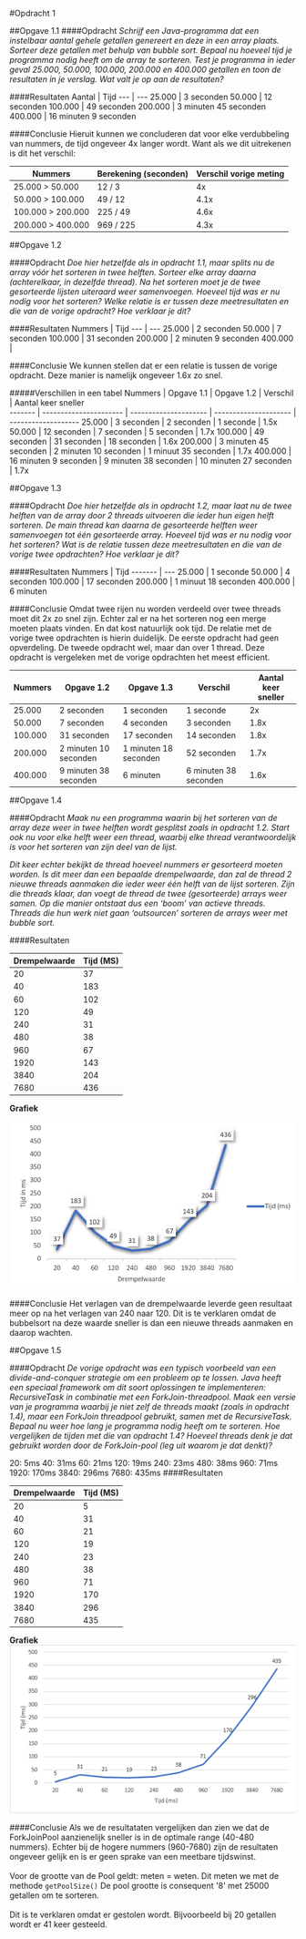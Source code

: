 #Opdracht 1

##Opgave 1.1
####Opdracht
_Schrijf een Java-programma dat een instelbaar aantal gehele getallen genereert en deze in een array
plaats. Sorteer deze getallen met behulp van bubble sort.
Bepaal nu hoeveel tijd je programma nodig heeft om de array te sorteren. Test je programma in ieder
geval 25.000, 50.000, 100.000, 200.000 en 400.000 getallen en toon de resultaten in je verslag. Wat
valt je op aan de resultaten?_

####Resultaten
Aantal | Tijd
  ---  | ---
  25.000 | 3 seconden
  50.000 | 12 seconden
  100.000 | 49 seconden 
  200.000 | 3 minuten 45 seconden
  400.000 | 16 minuten 9 seconden

####Conclusie
Hieruit kunnen we concluderen dat voor elke verdubbeling van nummers, de tijd ongeveer 4x langer wordt.
Want als we dit uitrekenen is dit het verschil:

Nummers | Berekening (seconden) | Verschil vorige meting
--- | --- | ---
25.000 > 50.000 | 12 / 3 | 4x
50.000 > 100.000 | 49 / 12 | 4.1x
100.000 > 200.000 | 225 / 49 | 4.6x
200.000 > 400.000 | 969 / 225 | 4.3x

##Opgave 1.2

####Opdracht
_Doe hier hetzelfde als in opdracht 1.1, maar splits nu de array vóór het sorteren in twee helften. Sorteer
  elke array daarna (achterelkaar, in dezelfde thread). Na het sorteren moet je de twee gesorteerde
  lijsten uiteraard weer samenvoegen.
  Hoeveel tijd was er nu nodig voor het sorteren? Welke relatie is er tussen deze meetresultaten en die
  van de vorige opdracht? Hoe verklaar je dit?_

####Resultaten
Nummers | Tijd
--- | ---
  25.000 | 2 seconden
  50.000 | 7 seconden
  100.000 | 31 seconden
  200.000 | 2 minuten 9 seconden
  400.000 | 


####Conclusie
We kunnen stellen dat er een relatie is tussen de vorige opdracht. Deze manier is namelijk ongeveer 1.6x zo snel.

#####Verschillen in een tabel
  Nummers | Opgave 1.1             | Opgave 1.2            | Verschil               | Aantal keer sneller    
  ------- | ---------------------- | --------------------- | ---------------------  | -------------------
  25.000  | 3 seconden             | 2 seconden            | 1 seconde              | 1.5x
  50.000  | 12 seconden            | 7 seconden            | 5 seconden             | 1.7x
  100.000 | 49 seconden            | 31 seconden           | 18 seconden            | 1.6x
  200.000 | 3 minuten 45 seconden  | 2 minuten 10 seconden | 1 minuut 35 seconden   | 1.7x
  400.000 | 16 minuten 9 seconden  | 9 minuten 38 seconden | 10 minuten 27 seconden | 1.7x

##Opgave 1.3

####Opdracht
_Doe hier hetzelfde als in opdracht 1.2, maar laat nu de twee helften van de array door 2 threads
 uitvoeren die ieder hun eigen helft sorteren. De main thread kan daarna de gesorteerde helften weer
 samenvoegen tot één gesorteerde array.
 Hoeveel tijd was er nu nodig voor het sorteren? Wat is de relatie tussen deze meetresultaten en die
 van de vorige twee opdrachten? Hoe verklaar je dit?_
 
####Resultaten
  Nummers | Tijd
  ------- | ---
  25.000  | 1 seconde
  50.000  | 4 seconden
  100.000 | 17 seconden
  200.000 | 1 minuut 18 seconden
  400.000 | 6 minuten

####Conclusie
Omdat twee rijen nu worden verdeeld over twee threads moet dit 2x zo snel zijn. Echter zal er na het sorteren nog een merge moeten plaats vinden. En dat kost natuurlijk ook tijd.
De relatie met de vorige twee opdrachten is hierin duidelijk. De eerste opdracht had geen opverdeling. De tweede opdracht wel, maar dan over 1 thread. Deze opdracht is vergeleken met de vorige opdrachten het meest efficient.

 Nummers  | Opgave 1.2             | Opgave 1.3             | Verschil               | Aantal keer sneller    
  ------- | ---------------------- | --------------------- | ---------------------  | -------------------
  25.000  | 2 seconden             | 1 seconden            | 1 seconde              | 2x
  50.000  | 7 seconden             | 4 seconden            | 3 seconden             | 1.8x
  100.000 | 31 seconden            | 17 seconden           | 14 seconden            | 1.8x
  200.000 | 2 minuten 10 seconden  | 1 minuten 18 seconden | 52 seconden            | 1.7x
  400.000 | 9 minuten 38 seconden  | 6 minuten             | 6 minuten 38 seconden  | 1.6x

##Opgave 1.4

####Opdracht
_Maak nu een programma waarin bij het sorteren van de array deze weer in twee helften wordt gesplitst
zoals in opdracht 1.2. Start ook nu voor elke helft weer een thread, waarbij elke thread verantwoordelijk
is voor het sorteren van zijn deel van de lijst._

_Dit keer echter bekijkt de thread hoeveel nummers er gesorteerd moeten worden. Is dit meer dan een
bepaalde drempelwaarde, dan zal de thread 2 nieuwe threads aanmaken die ieder weer één helft van
de lijst sorteren. Zijn die threads klaar, dan voegt de thread de twee (gesorteerde) arrays weer samen.
Op die manier ontstaat dus een ‘boom’ van actieve threads.
Threads die hun werk niet gaan ‘outsourcen’ sorteren de arrays weer met bubble sort._

####Resultaten

| Drempelwaarde | Tijd (MS) |
| ------------- | --------- |
| 20            | 37        |
| 40            | 183       |
| 60            | 102       |
| 120           | 49        |
| 240           | 31        |
| 480           | 38        |
| 960           | 67        |
| 1920          | 143       |
| 3840          | 204       |
| 7680          | 436       |


**Grafiek**

![Grafiek Opdracht 1.4](gra_opr_1.4.png)


####Conclusie
Het verlagen van de drempelwaarde leverde geen resultaat meer op na het verlagen van 240 naar 120.
Dit is te verklaren omdat de bubbelsort na deze waarde sneller is dan een nieuwe threads aanmaken en daarop wachten.

##Opgave 1.5

####Opdracht
_De vorige opdracht was een typisch voorbeeld van een divide-and-conquer strategie om een probleem
 op te lossen. Java heeft een speciaal framework om dit soort oplossingen te implementeren:
 RecursiveTask in combinatie met een ForkJoin-threadpool.
 Maak een versie van je programma waarbij je niet zelf de threads maakt (zoals in opdracht 1.4), maar
 een ForkJoin threadpool gebruikt, samen met de RecursiveTask.
 Bepaal nu weer hoe lang je programma nodig heeft om te sorteren. Hoe vergelijken de tijden met die
 van opdracht 1.4? Hoeveel threads denk je dat gebruikt worden door de ForkJoin-pool (leg uit waarom
 je dat denkt)?_
 
 20: 5ms
 40: 31ms
 60: 21ms
 120: 19ms
 240: 23ms
 480: 38ms
 960: 71ms
 1920: 170ms
 3840: 296ms
 7680: 435ms
####Resultaten

| Drempelwaarde | Tijd (MS) |
| ------------- | --------- |
| 20            | 5         |
| 40            | 31        |
| 60            | 21        |
| 120           | 19        |
| 240           | 23        |
| 480           | 38        |
| 960           | 71        |
| 1920          | 170       |
| 3840          | 296       |
| 7680          | 435       |

**Grafiek**
![Grafiek Opdracht 1.5](gra_opr_1.5.png)

####Conclusie
Als we de resultataten vergelijken dan zien we dat de ForkJoinPool aanzienelijk sneller is in de optimale range (40-480 nummers).
Echter bij de hogere nummers (960-7680) zijn de resultaten ongeveer gelijk en is er geen sprake van een meetbare tijdswinst.
<br><br>
Voor de grootte van de Pool geldt: meten = weten. Dit meten we met de methode `getPoolSize()` De pool grootte is consequent '8' met 25000 getallen om te sorteren.<br><br>
Dit is te verklaren omdat er gestolen wordt. Bijvoorbeeld bij 20 getallen wordt er 41 keer gesteeld.
